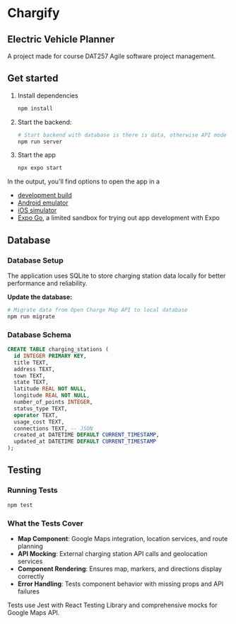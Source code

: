 # Chargify

## Electric Vehicle Planner
A project made for course DAT257 Agile software project management.

## Get started

1. Install dependencies

   ```bash
   npm install
   ```

2. Start the backend:

   ```bash
   # Start backend with database is there is data, otherwise API mode is used
   npm run server
   ```

3. Start the app

   ```bash
   npx expo start
   ```

In the output, you'll find options to open the app in a

- [development build](https://docs.expo.dev/develop/development-builds/introduction/)
- [Android emulator](https://docs.expo.dev/workflow/android-studio-emulator/)
- [iOS simulator](https://docs.expo.dev/workflow/ios-simulator/)
- [Expo Go](https://expo.dev/go), a limited sandbox for trying out app development with Expo

## Database

### Database Setup

The application uses SQLite to store charging station data locally for better performance and reliability.

**Update the database:**
```bash
# Migrate data from Open Charge Map API to local database
npm run migrate
```

### Database Schema

```sql
CREATE TABLE charging_stations (
  id INTEGER PRIMARY KEY,
  title TEXT,
  address TEXT,
  town TEXT,
  state TEXT,
  latitude REAL NOT NULL,
  longitude REAL NOT NULL,
  number_of_points INTEGER,
  status_type TEXT,
  operator TEXT,
  usage_cost TEXT,
  connections TEXT, -- JSON
  created_at DATETIME DEFAULT CURRENT_TIMESTAMP,
  updated_at DATETIME DEFAULT CURRENT_TIMESTAMP
);
```

## Testing

### Running Tests

```bash
npm test
```

### What the Tests Cover

- **Map Component**: Google Maps integration, location services, and route planning
- **API Mocking**: External charging station API calls and geolocation services
- **Component Rendering**: Ensures map, markers, and directions display correctly
- **Error Handling**: Tests component behavior with missing props and API failures

Tests use Jest with React Testing Library and comprehensive mocks for Google Maps API.